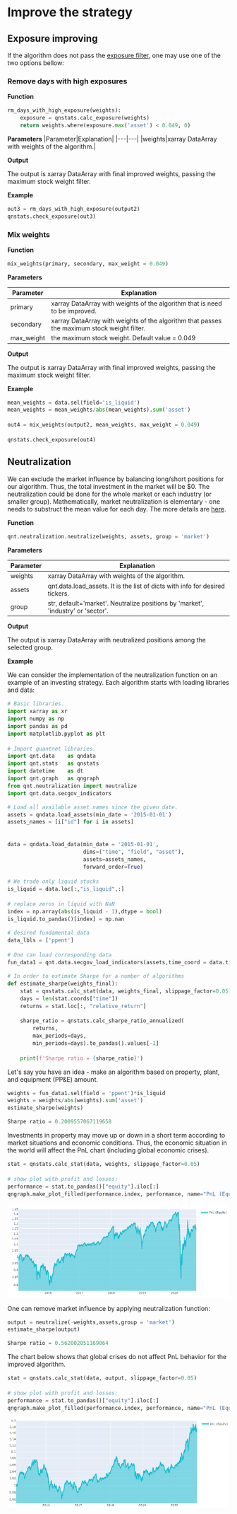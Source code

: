 # Improve the strategy

## Exposure improving

If the algorithm does not pass the [exposure filter](https://quantnet.ai/documentation/en/improve/max-sw.html), one may use one of the two options bellow:

### Remove days with high exposures

**Function**
```python
rm_days_with_high_exposure(weights):
    exposure = qnstats.calc_exposure(weights)
    return weights.where(exposure.max('asset') < 0.049, 0)
```

**Parameters**
|Parameter|Explanation|
|---|---|
|weights|xarray DataArray with weights of the algorithm.|

**Output**

The output is xarray DataArray with final improved weights, passing the maximum stock weight filter.

**Example**

```python
out3 = rm_days_with_high_exposure(output2)
qnstats.check_exposure(out3)
```


### Mix weights

**Function**
```python
mix_weights(primary, secondary, max_weight = 0.049)
```

**Parameters**

|Parameter|Explanation|
|---|---|
|primary|xarray DataArray with weights of the algorithm that is need to be improved.|
|secondary|xarray DataArray with weights of the algorithm that passes the maximum stock weight filter.|
|max_weight|the maximum stock weight. Default value  = 0.049|

**Output**

The output is xarray DataArray with final improved weights, passing the maximum stock weight filter.

**Example**

```python
mean_weights = data.sel(field='is_liquid')
mean_weights = mean_weights/abs(mean_weights).sum('asset')

out4 = mix_weights(output2, mean_weights, max_weight = 0.049)

qnstats.check_exposure(out4)
```

## Neutralization

We can exclude the market influence by balancing long/short positions for our algorithm. Thus, the total investment in the market will be $0. The neutralization could be done for the whole market or each industry (or smaller group). Mathematically, market neutralization is elementary - one needs to substruct the mean value for each day. The more details are [here](https://quantnet.ai/documentation/en/improve/neutralization.html).

**Function**
```python
qnt.neutralization.neutralize(weights, assets, group = 'market')
```

**Parameters**

|Parameter|Explanation|
|---|---|
|weights|xarray DataArray with weights of the algorithm.|
|assets|qnt.data.load_assets. It is the list of dicts with info for desired tickers.|
|group|str, default='market'. Neutralize positions by 'market', 'industry' or 'sector'.|

**Output**

The output is xarray DataArray with neutralized positions among the selected group.

**Example**

We can consider the implementation of the neutralization function on an example of an investing strategy. Each algorithm starts with loading libraries and data:

```python
# Basic libraries.
import xarray as xr
import numpy as np
import pandas as pd
import matplotlib.pyplot as plt

# Import quantnet libraries.
import qnt.data    as qndata
import qnt.stats   as qnstats
import datetime    as dt
import qnt.graph   as qngraph
from qnt.neutralization import neutralize
import qnt.data.secgov_indicators
```


```python
# Load all available asset names since the given date.
assets = qndata.load_assets(min_date = '2015-01-01')
assets_names = [i["id"] for i in assets]


data = qndata.load_data(min_date = '2015-01-01',
                        dims=("time", "field", "asset"),
                        assets=assets_names,
                        forward_order=True)

# We trade only liquid stocks
is_liquid = data.loc[:,"is_liquid",:]

# replace zeros in liquid with NaN
index = np.array(abs(is_liquid - 1),dtype = bool)
is_liquid.to_pandas()[index] = np.nan
```

```python
# desired fundamental data
data_lbls = ['ppent']

# One can load corresponding data
fun_data1 = qnt.data.secgov_load_indicators(assets,time_coord = data.time, standard_indicators = data_lbls)
```

```python
# In order to estimate Sharpe for a number of algorithms
def estimate_sharpe(weights_final):
    stat = qnstats.calc_stat(data, weights_final, slippage_factor=0.05)
    days = len(stat.coords["time"])
    returns = stat.loc[:, "relative_return"]

    sharpe_ratio = qnstats.calc_sharpe_ratio_annualized(
        returns,
        max_periods=days,
        min_periods=days).to_pandas().values[-1]

    print(f'Sharpe ratio = {sharpe_ratio}')
```


Let's say you have an idea - make an algorithm based on property, plant, and equipment (PP&E) amount.

```python
weights = fun_data1.sel(field = 'ppent')*is_liquid
weights = weights/abs(weights).sum('asset')
estimate_sharpe(weights)
```

```python
Sharpe ratio = 0.2009557067119658
```

Investments in property may move up or down in a short term according to market situations and economic conditions. Thus, the economic situation in the world will affect the PnL chart (including global economic crises).

```python
stat = qnstats.calc_stat(data, weights, slippage_factor=0.05)

# show plot with profit and losses:
performance = stat.to_pandas()["equity"].iloc[:]
qngraph.make_plot_filled(performance.index, performance, name="PnL (Equity)", type="log")
```

![](./pictures/pnl_neut_init.PNG)

One can remove market influence by applying neutralization function:

```python
output = neutralize(-weights,assets,group = 'market')
estimate_sharpe(output)
```

```python
Sharpe ratio = 0.562002051169064
```

The chart below shows that global crises do not affect PnL behavior for the improved algorithm.

```python
stat = qnstats.calc_stat(data, output, slippage_factor=0.05)

# show plot with profit and losses:
performance = stat.to_pandas()["equity"].iloc[:]
qngraph.make_plot_filled(performance.index, performance, name="PnL (Equity)", type="log")
```

![](./pictures/pnl_neut_after.PNG)


